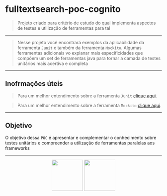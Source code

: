 # fulltextsearch-poc-cognito
> Projeto criado para critério de estudo do qual implementa aspectos de testes e utilização de ferramentas para tal

---

> Nesse projeto você encontrará exemplos da aplicabilidade da ferramenta `Junit` e também da ferramenta `Mockito`. Algumas ferramentas adicionais vo
> explanar mais especificidades que compõem um set de ferramentas java para tornar a camada de testes unitários mais acertiva e completa

---
## Inofrmações úteis

> Para um melhor entendimento sobre a ferramenta `Junit` [clique aqui](https://junit.org/junit5/docs/current/user-guide/). 

> Para um melhor entendimento sobre a ferramenta `Mockito` [clique aqui](https://site.mockito.org/). 

---

## Objetivo

O objetivo dessa `POC` é apresentar e complementar o conhecimento sobre testes unitários e compreender a utilização de ferramentas paralelas aos frameworks

---

<p align="center" >
  <img width="100px" src="https://user-images.githubusercontent.com/20017223/137908690-29781199-52bd-40a2-a8ea-4e8bc9715ea4.png">
  <img width="100px" src="https://user-images.githubusercontent.com/20017223/137907723-e2a468fa-6856-424e-9451-5730b60f103c.png">
  
</p>
